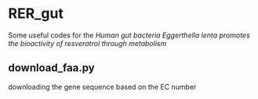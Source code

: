# RER_gut
Some useful codes for the *Human gut bacteria Eggerthella lenta promotes the bioactivity of resveratrol through metabolism*

## download_faa.py
downloading the gene sequence based on the EC number
